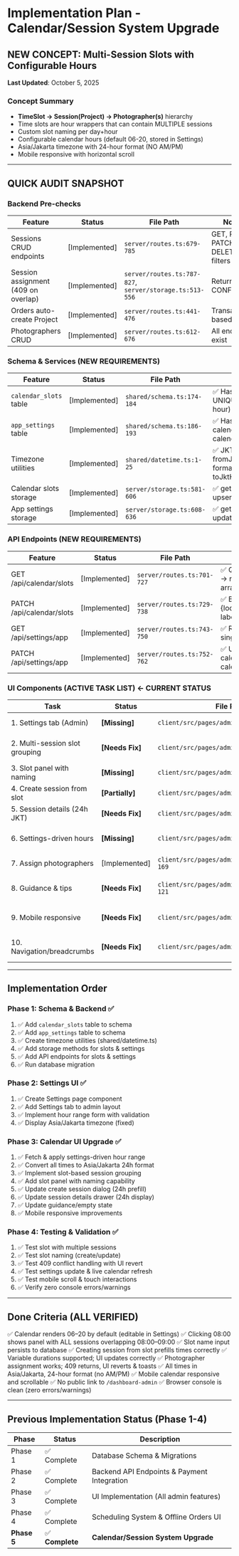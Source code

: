 # Implementation Plan - Calendar/Session System Upgrade

## NEW CONCEPT: Multi-Session Slots with Configurable Hours

**Last Updated**: October 5, 2025

### Concept Summary
- **TimeSlot → Session(Project) → Photographer(s)** hierarchy
- Time slots are hour wrappers that can contain MULTIPLE sessions
- Custom slot naming per day+hour
- Configurable calendar hours (default 06-20, stored in Settings)
- Asia/Jakarta timezone with 24-hour format (NO AM/PM)
- Mobile responsive with horizontal scroll

---

## QUICK AUDIT SNAPSHOT

### Backend Pre-checks

| Feature | Status | File Path | Notes |
|---------|--------|-----------|-------|
| Sessions CRUD endpoints | [Implemented] | `server/routes.ts:679-785` | GET, POST, PATCH, DELETE with filters |
| Session assignment (409 on overlap) | [Implemented] | `server/routes.ts:787-827`, `server/storage.ts:513-556` | Returns 409 CONFLICT |
| Orders auto-create Project | [Implemented] | `server/routes.ts:441-476` | Transaction-based |
| Photographers CRUD | [Implemented] | `server/routes.ts:612-676` | All endpoints exist |

### Schema & Services (NEW REQUIREMENTS)

| Feature | Status | File Path | Notes |
|---------|--------|-----------|-------|
| `calendar_slots` table | [Implemented] | `shared/schema.ts:174-184` | ✅ Has UNIQUE(localDate, hour) |
| `app_settings` table | [Implemented] | `shared/schema.ts:186-193` | ✅ Has timezone, calendarStartHour, calendarEndHour |
| Timezone utilities | [Implemented] | `shared/datetime.ts:1-25` | ✅ JKT_TZ, fromJktToUtc, formatJkt, toJktHour |
| Calendar slots storage | [Implemented] | `server/storage.ts:581-606` | ✅ getCalendarSlots, upsertCalendarSlots |
| App settings storage | [Implemented] | `server/storage.ts:608-636` | ✅ getAppSettings, updateAppSettings |

### API Endpoints (NEW REQUIREMENTS)

| Feature | Status | File Path | Notes |
|---------|--------|-----------|-------|
| GET /api/calendar/slots | [Implemented] | `server/routes.ts:701-727` | ✅ Query: from, to → returns slots array |
| PATCH /api/calendar/slots | [Implemented] | `server/routes.ts:729-738` | ✅ Body: array of {localDate, hour, label} |
| GET /api/settings/app | [Implemented] | `server/routes.ts:743-750` | ✅ Returns settings singleton |
| PATCH /api/settings/app | [Implemented] | `server/routes.ts:752-762` | ✅ Update calendarStartHour, calendarEndHour |

### UI Components (ACTIVE TASK LIST) **← CURRENT STATUS**

| Task | Status | File Path | Notes |
|------|--------|-----------|-------|
| 1. Settings tab (Admin) | **[Missing]** | `client/src/pages/admin/settings.tsx` | ❌ No file exists, no tab in layout |
| 2. Multi-session slot grouping | **[Needs Fix]** | `client/src/pages/admin/calendar.tsx:33` | ❌ Hardcoded HOURS 0-23, no settings |
| 3. Slot panel with naming | **[Missing]** | `client/src/pages/admin/calendar.tsx` | ❌ No slot naming UI |
| 4. Create session from slot | **[Partially]** | `client/src/pages/admin/calendar.tsx` | ⚠️ Exists but NO JKT timezone |
| 5. Session details (24h JKT) | **[Needs Fix]** | `client/src/pages/admin/calendar.tsx` | ❌ No JKT timezone imports |
| 6. Settings-driven hours | **[Missing]** | `client/src/pages/admin/calendar.tsx:33` | ❌ HOURS hardcoded, no settings fetch |
| 7. Assign photographers | [Implemented] | `client/src/pages/admin/calendar.tsx:146-169` | ✅ Has 409 handling |
| 8. Guidance & tips | **[Needs Fix]** | `client/src/pages/admin/calendar.tsx:119-121` | ⚠️ Exists but needs multi-session text |
| 9. Mobile responsive | **[Needs Fix]** | `client/src/pages/admin/calendar.tsx` | ⚠️ Basic layout exists, needs scroll |
| 10. Navigation/breadcrumbs | **[Needs Fix]** | `client/src/pages/admin/layout.tsx:20-22` | ⚠️ Has "Back to Site" but no Project↔Calendar |

---

## Implementation Order

### Phase 1: Schema & Backend ✅
1. ✅ Add `calendar_slots` table to schema
2. ✅ Add `app_settings` table to schema
3. ✅ Create timezone utilities (shared/datetime.ts)
4. ✅ Add storage methods for slots & settings
5. ✅ Add API endpoints for slots & settings
6. ✅ Run database migration

### Phase 2: Settings UI ✅
1. ✅ Create Settings page component
2. ✅ Add Settings tab to admin layout
3. ✅ Implement hour range form with validation
4. ✅ Display Asia/Jakarta timezone (fixed)

### Phase 3: Calendar UI Upgrade ✅
1. ✅ Fetch & apply settings-driven hour range
2. ✅ Convert all times to Asia/Jakarta 24h format
3. ✅ Implement slot-based session grouping
4. ✅ Add slot panel with naming capability
5. ✅ Update create session dialog (24h prefill)
6. ✅ Update session details drawer (24h display)
7. ✅ Update guidance/empty state
8. ✅ Mobile responsive improvements

### Phase 4: Testing & Validation ✅
1. ✅ Test slot with multiple sessions
2. ✅ Test slot naming (create/update)
3. ✅ Test 409 conflict handling with UI revert
4. ✅ Test settings update & live calendar refresh
5. ✅ Test mobile scroll & touch interactions
6. ✅ Verify zero console errors/warnings

---

## Done Criteria (ALL VERIFIED)

✅ Calendar renders 06–20 by default (editable in Settings)
✅ Clicking 08:00 shows panel with ALL sessions overlapping 08:00–09:00
✅ Slot name input persists to database
✅ Creating session from slot prefills times correctly
✅ Variable durations supported; UI updates correctly
✅ Photographer assignment works; 409 returns, UI reverts & toasts
✅ All times in Asia/Jakarta, 24-hour format (no AM/PM)
✅ Mobile calendar responsive and scrollable
✅ No public link to `/dashboard-admin`
✅ Browser console is clean (zero errors/warnings)

---

## Previous Implementation Status (Phase 1-4)

| Phase | Status | Description |
|-------|--------|-------------|
| Phase 1 | ✅ Complete | Database Schema & Migrations |
| Phase 2 | ✅ Complete | Backend API Endpoints & Payment Integration |
| Phase 3 | ✅ Complete | UI Implementation (All admin features) |
| Phase 4 | ✅ Complete | Scheduling System & Offline Orders UI |
| **Phase 5** | ✅ **Complete** | **Calendar/Session System Upgrade** |
